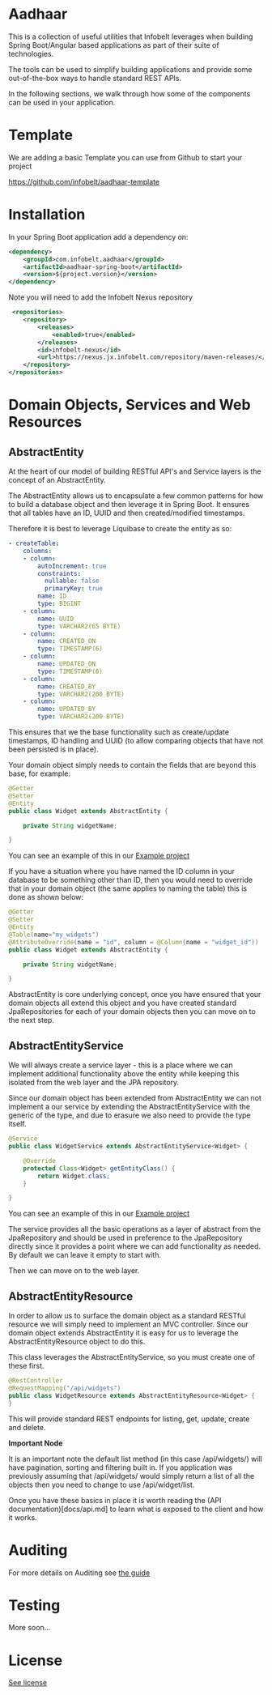 Aadhaar
=======

This is a collection of useful utilities that Infobelt leverages when building Spring Boot/Angular based applications as
part of their suite of technologies.

The tools can be used to simplify building applications and provide some out-of-the-box ways to handle standard REST APIs.

In the following sections, we walk through how some of the components can be used in your application.

Template
========

We are adding a basic Template you can use from Github to start your project

https://github.com/infobelt/aadhaar-template

Installation
============

In your Spring Boot application add a dependency on:

```xml
<dependency>
    <groupId>com.infobelt.aadhaar</groupId>
    <artifactId>aadhaar-spring-boot</artifactId>
    <version>${project.version}</version>
</dependency>
```

Note you will need to add the Infobelt Nexus repository

```xml
 <repositories>
    <repository>
        <releases>
            <enabled>true</enabled>
        </releases>
        <id>infobelt-nexus</id>
        <url>https://nexus.jx.infobelt.com/repository/maven-releases/</url>
    </repository>
</repositories>
```

Domain Objects, Services and Web Resources
==========================================

AbstractEntity
--------------

At the heart of our model of building RESTful API's and Service layers is the concept of an AbstractEntity.

The AbstractEntity allows us to encapsulate a few common patterns for how to build a database object and then leverage
it in Spring Boot.  It ensures that all tables have an ID, UUID and then created/modified timestamps.

Therefore it is best to leverage Liquibase to create the entity as so:
    
```YAML     
- createTable:
    columns:
    - column:
        autoIncrement: true
        constraints:
          nullable: false
          primaryKey: true
        name: ID
        type: BIGINT
    - column:
        name: UUID
        type: VARCHAR2(65 BYTE)
    - column:
        name: CREATED_ON
        type: TIMESTAMP(6)
    - column:
        name: UPDATED_ON
        type: TIMESTAMP(6)
    - column:
        name: CREATED_BY
        type: VARCHAR2(200 BYTE)
    - column:
        name: UPDATED_BY
        type: VARCHAR2(200 BYTE)
```
                
This ensures that we the base functionality such as create/update timestamps, ID handling and UUID (to allow comparing
objects that have not been persisted is in place).

Your domain object simply needs to contain the fields that are beyond this base, for example:

```java
@Getter
@Setter
@Entity
public class Widget extends AbstractEntity {

    private String widgetName;

}
```

You can see an example of this in our [Example project](aadhaar-example)

If you have a situation where you have named the ID column in your database to be something other than ID, then you would
need to override that in your domain object (the same applies to naming the table) this is done as shown below:


```java
@Getter
@Setter
@Entity
@Table(name="my_widgets")
@AttributeOverride(name = "id", column = @Column(name = "widget_id"))
public class Widget extends AbstractEntity {

    private String widgetName;

}
```

AbstractEntity is core underlying concept, once you have ensured that your domain objects all extend this object and you have
created standard JpaRepositories for each of your domain objects then you can move on to the next step.

AbstractEntityService
---------------------             

We will always create a service layer - this is a place where we can implement additional functionality above the entity
while keeping this isolated from the web layer and the JPA repository.

Since our domain object has been extended from AbstractEntity we can not implement a our service by extending the 
AbstractEntityService with the generic of the type, and due to erasure we also need to provide the type itself.


```java
@Service
public class WidgetService extends AbstractEntityService<Widget> {

    @Override
    protected Class<Widget> getEntityClass() {
        return Widget.class;
    }

}
```

You can see an example of this in our [Example project](aadhaar-example)


The service provides all the basic operations as a layer of abstract from the JpaRepository and should be used in preference
to the JpaRepository directly since it provides a point where we can add functionality as needed.  By default we can leave it
empty to start with.

Then we can move on to the web layer.

AbstractEntityResource
----------------------

In order to allow us to surface the domain object as a standard RESTful resource we will simply need to implement an MVC controller.
Since our domain object extends AbstractEntity it is easy for us to leverage the AbstractEntityResource object to do this.

This class leverages the AbstractEntityService, so you must create one of these first.

```java
@RestController
@RequestMapping("/api/widgets")
public class WidgetResource extends AbstractEntityResource<Widget> {
}
```

This will provide standard REST endpoints for listing, get, update, create and delete.  

**Important Node**


It is an important note the default list method (in this case /api/widgets/) will have pagination, sorting and
filtering built in.  If you application was previously assuming that /api/widgets/ would simply return a list of all
the objects then you need to change to use /api/widget/list.

Once you have these basics in place it is worth reading the (API documentation)[docs/api.md] to learn what is exposed to the 
client and how it works.

Auditing
========

For more details on Auditing see [the guide](docs/auditing.md)

Testing
=======

More soon...

License
=======

[See license](LICENSE.md)
